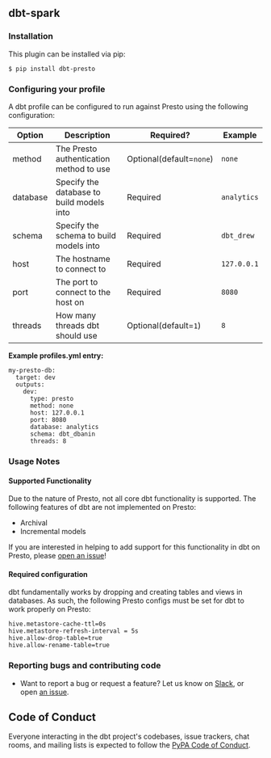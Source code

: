 ## dbt-spark

### Installation
This plugin can be installed via pip:
```
$ pip install dbt-presto
```

### Configuring your profile

A dbt profile can be configured to run against Presto using the following configuration:

| Option  | Description                                        | Required?               | Example                  |
|---------|----------------------------------------------------|-------------------------|--------------------------|
| method  | The Presto authentication method to use | Optional(default=`none`)  | `none`|`kerberos` |
| database  | Specify the database to build models into | Required  | `analytics` |
| schema  | Specify the schema to build models into | Required | `dbt_drew` |
| host    | The hostname to connect to | Required | `127.0.0.1`  |
| port    | The port to connect to the host on | Required | `8080` |
| threads    | How many threads dbt should use | Optional(default=`1`) | `8` |



**Example profiles.yml entry:**
```
my-presto-db:
  target: dev
  outputs:
    dev:
      type: presto
      method: none
      host: 127.0.0.1
      port: 8080
      database: analytics
      schema: dbt_dbanin
      threads: 8
```

### Usage Notes

#### Supported Functionality
Due to the nature of Presto, not all core dbt functionality is supported.
The following features of dbt are not implemented on Presto:
- Archival
- Incremental models


If you are interested in helping to add support for this functionality in dbt on Presto, please [open an issue](https://github.com/fishtown-analytics/dbt-presto/issues/new)!

#### Required configuration
dbt fundamentally works by dropping and creating tables and views in databases.
As such, the following Presto configs must be set for dbt to work properly on Presto:

```
hive.metastore-cache-ttl=0s
hive.metastore-refresh-interval = 5s
hive.allow-drop-table=true
hive.allow-rename-table=true
```


### Reporting bugs and contributing code

-   Want to report a bug or request a feature? Let us know on [Slack](http://slack.getdbt.com/), or open [an issue](https://github.com/fishtown-analytics/dbt-spark/issues/new).

## Code of Conduct

Everyone interacting in the dbt project's codebases, issue trackers, chat rooms, and mailing lists is expected to follow the [PyPA Code of Conduct](https://www.pypa.io/en/latest/code-of-conduct/).
